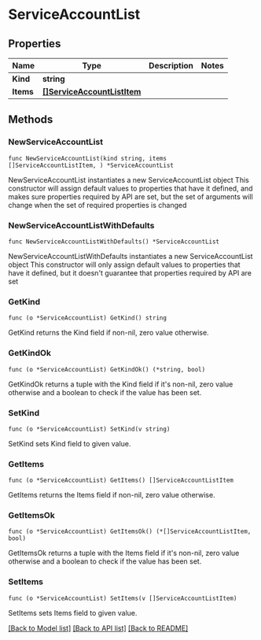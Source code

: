 # ServiceAccountList

## Properties

Name | Type | Description | Notes
------------ | ------------- | ------------- | -------------
**Kind** | **string** |  | 
**Items** | [**[]ServiceAccountListItem**](ServiceAccountListItem.md) |  | 

## Methods

### NewServiceAccountList

`func NewServiceAccountList(kind string, items []ServiceAccountListItem, ) *ServiceAccountList`

NewServiceAccountList instantiates a new ServiceAccountList object
This constructor will assign default values to properties that have it defined,
and makes sure properties required by API are set, but the set of arguments
will change when the set of required properties is changed

### NewServiceAccountListWithDefaults

`func NewServiceAccountListWithDefaults() *ServiceAccountList`

NewServiceAccountListWithDefaults instantiates a new ServiceAccountList object
This constructor will only assign default values to properties that have it defined,
but it doesn't guarantee that properties required by API are set

### GetKind

`func (o *ServiceAccountList) GetKind() string`

GetKind returns the Kind field if non-nil, zero value otherwise.

### GetKindOk

`func (o *ServiceAccountList) GetKindOk() (*string, bool)`

GetKindOk returns a tuple with the Kind field if it's non-nil, zero value otherwise
and a boolean to check if the value has been set.

### SetKind

`func (o *ServiceAccountList) SetKind(v string)`

SetKind sets Kind field to given value.


### GetItems

`func (o *ServiceAccountList) GetItems() []ServiceAccountListItem`

GetItems returns the Items field if non-nil, zero value otherwise.

### GetItemsOk

`func (o *ServiceAccountList) GetItemsOk() (*[]ServiceAccountListItem, bool)`

GetItemsOk returns a tuple with the Items field if it's non-nil, zero value otherwise
and a boolean to check if the value has been set.

### SetItems

`func (o *ServiceAccountList) SetItems(v []ServiceAccountListItem)`

SetItems sets Items field to given value.



[[Back to Model list]](../README.md#documentation-for-models) [[Back to API list]](../README.md#documentation-for-api-endpoints) [[Back to README]](../README.md)


